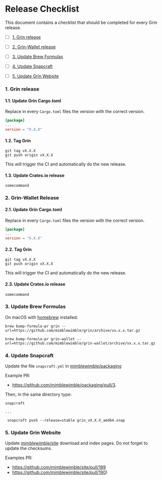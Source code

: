# Release Checklist

This document contains a checklist that should be completed for every Grin release.

- [ ] [1. Grin release](#1.-grin-release)
- [ ] [2. Grin-Wallet release](#2.-grin-wallet-release)
- [ ] [3. Update Brew Formulas](#3.-update-brew-formulas)
- [ ] [4. Update Snapcraft](#4.-update-snapcraft)
- [ ] [5. Update Grin Website](#5.-update-grin-website)


### 1. Grin release

#### 1.1. Update Grin Cargo.toml

Replace in every `Cargo.toml` files the version with the correct version.

```toml
[package]
...
version = "X.X.X"
```

#### 1.2. Tag Grin

```shell
git tag vX.X.X
git push origin vX.X.X
```

This will trigger the CI and automatically do the new release.

#### 1.3. Update Crates.io release

```
somecommand
```

### 2. Grin-Wallet Release

#### 2.1. Update Grin Cargo.toml

Replace in every `Cargo.toml` files the version with the correct version.

```toml
[package]
...
version = "X.X.X"
```

#### 2.2. Tag Grin

```shell
git tag vX.X.X
git push origin vX.X.X
```

This will trigger the CI and automatically do the new release.

#### 2.3. Update Crates.io release

```
somecommand
```

### 3. Update Brew Formulas

On macOS with [homebrew](https://brew.sh) installed:

```shell
brew bump-formula-pr grin --url=https://github.com/mimblewimble/grin/archive/vx.x.x.tar.gz

brew bump-formula-pr grin-wallet --url=https://github.com/mimblewimble/grin-wallet/archive/vx.x.x.tar.gz
```

### 4. Update Snapcraft

Update the file `snapcraft.yml` in [mimblewimble/packaging](https://github.com/mimblewimble/packaging) 

Example PR:
- https://github.com/mimblewimble/packaging/pull/3.

Then, in the same directory type:

```shell
snapcraft

...

 snapcraft push --release=stable grin_vX.X.X_amd64.snap
```


### 5. Update Grin Website

Update [mimblewimble/site](https://github.com/mimblewimble/site) download and index pages. Do not forget to update the checksums.

Examples PR:
- https://github.com/mimblewimble/site/pull/189 
- https://github.com/mimblewimble/site/pull/190)

